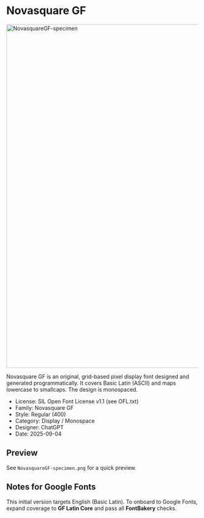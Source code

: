 # Novasquare GF
<img width="1600" height="900" alt="NovasquareGF-specimen" src="https://github.com/user-attachments/assets/5d78b47d-83d5-462e-b105-0afc0eb4cf2a" />

Novasquare GF is an original, grid-based pixel display font designed and generated programmatically.
It covers Basic Latin (ASCII) and maps lowercase to smallcaps. The design is monospaced.

- License: SIL Open Font License v1.1 (see OFL.txt)
- Family: Novasquare GF
- Style: Regular (400)
- Category: Display / Monospace
- Designer: ChatGPT
- Date: 2025-09-04

## Preview

See `NovasquareGF-specimen.png` for a quick preview.

## Notes for Google Fonts

This initial version targets English (Basic Latin). To onboard to Google Fonts, expand coverage to **GF Latin Core** and pass all **FontBakery** checks.
